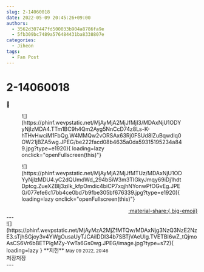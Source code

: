 ```yaml
---
slug: 2-14060018
date: 2022-05-09 20:45:26+09:00
authors:
  - 3562d307447fd500033b904a8786fa9e
  - 5fb309bc7489a576484431ba8338807e
categories:
  - Jiheon
tags:
  - Fan Post
---
```


# 2-14060018

<div class="post-container" markdown="1">
<div class="content-container md-sidebar__scrollwrap" markdown="1">

🥺
<figure markdown="1">
![](https://phinf.wevpstatic.net/MjAyMjA2MjJfMjI3/MDAxNjU1ODYyNjIzMDA4.TTm1BC9h4Qm2Ayg5NnCcD74z8Ls-K-hTHvHwciM1FbQg.W4MMQw2vORSAx63Rj0FSUd8lZuBqwdlq0OW21jBZA5wg.JPEG/be222facd08b4635a0da59315195234a849.jpg?type=e1920){ loading=lazy onclick="openFullscreen(this)"}
</figure>

<figure markdown="1">
![](https://phinf.wevpstatic.net/MjAyMjA2MjJfMTUz/MDAxNjU1ODYyNjIzMDU4.yC2dQUmdWd_294bSiW3m3TIGkyJmqy69iDj1hdtDptcg.ZueXZBIj3ziIk_kfpOmdic4biCP7xqjhNYonwPfOGvEg.JPEG/077efe6c17bb4ce0bd7b9fbe305bf676339.jpg?type=e1920){ loading=lazy onclick="openFullscreen(this)"}
</figure>


</div>
</div>

<div style="text-align: right;" markdown="1">
<a href="https://weverse.io/fromis9/fanpost/2-14060018" style="text-align: right;">:material-share:{.big-emoji}</a>
</div>
---

<div class="comments-container md-sidebar__scrollwrap" markdown="1">
<div class="comment" markdown="1">
<div class='id-container' markdown="1">
![](https://phinf.wevpstatic.net/MjAyMzA2MjZfMTQw/MDAxNjg3NzQ3NzE2NzE3.sTjhSGjoy3v4YWgOusaUyTJCAiIDDI34b7SBTjVAeUIg.TVETBI6wZ_tQjmoAsCS6Vr6bBETPlgMZy-YwTa6Gs0wg.JPEG/image.jpg?type=s72){ loading=lazy }
**<span class="artist">지헌</span>** <small>May 09 2022, 20:46</small><br>
</div>
<div class='comment-body' markdown="1">
저장저장
</div>
</div>
</div>
---
